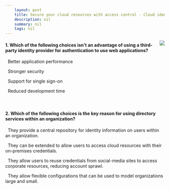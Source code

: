 ```yaml
---
    layout: post
    title: Secure your cloud resources with access control - Cloud identity management
    description: nil
    summary: nil
    tags: nil
---
```



 <a target="_blank" href="https://docs.microsoft.com/en-us/learn/modules/cmu-secure-cloud-resources/1-cloud-identity-management/"><i class="fas fa-external-link-alt"></i> </a>
 <img align="right" src="https://docs.microsoft.com/en-us/learn/achievements/cmu-cloud-admin/secure-cloud-resources.svg">
####  1. Which of the following choices isn't an advantage of using a third-party identity provider for authentication to use web applications?


<i class='fas fa-check-square' style='color: Dodgerblue;'></i> &nbsp;&nbsp;Better application performance

<i class='far fa-square'></i> &nbsp;&nbsp;Stronger security

<i class='far fa-square'></i> &nbsp;&nbsp;Support for single sign-on

<i class='far fa-square'></i> &nbsp;&nbsp;Reduced development time
<br />
<br />
<br />

####  2. Which of the following choices is the key reason for using directory services within an organization?


<i class='fas fa-check-square' style='color: Dodgerblue;'></i> &nbsp;&nbsp;They provide a central repository for identity information on users within an organization.

<i class='far fa-square'></i> &nbsp;&nbsp;They can be extended to allow users to access cloud resources with their on-premises credentials.

<i class='far fa-square'></i> &nbsp;&nbsp;They allow users to reuse credentials from social-media sites to access corporate resources, reducing account sprawl.

<i class='far fa-square'></i> &nbsp;&nbsp;They allow flexible configurations that can be used to model organizations large and small.
<br />
<br />
<br />
